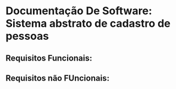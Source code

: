 # Documentação De Software: Sistema abstrato de cadastro de pessoas

## Requisitos Funcionais:

## Requisitos não FUncionais: